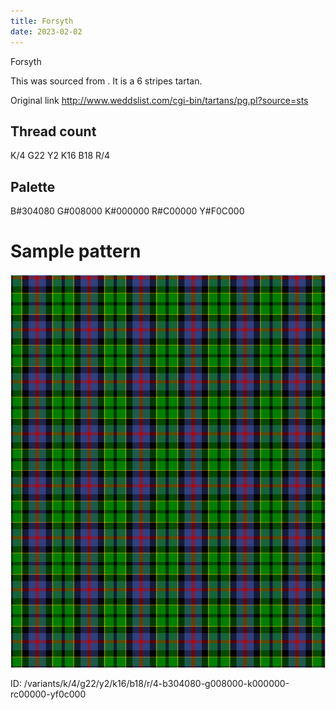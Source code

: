 ```yaml
---
title: Forsyth
date: 2023-02-02
---
```

Forsyth

This was sourced from <no value>.  It is a 6 stripes tartan.

Original link http://www.weddslist.com/cgi-bin/tartans/pg.pl?source=sts

## Thread count
K/4 G22 Y2 K16 B18 R/4

## Palette
B#304080 G#008000 K#000000 R#C00000 Y#F0C000

# Sample pattern

![Tartan detail](tartan.png "K/4 G22 Y2 K16 B18 R/4 tartan")

ID: /variants/k/4/g22/y2/k16/b18/r/4-b304080-g008000-k000000-rc00000-yf0c000